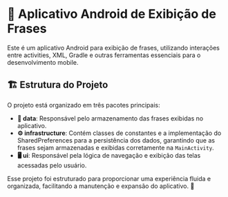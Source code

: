 # 📱 Aplicativo Android de Exibição de Frases

Este é um aplicativo Android para exibição de frases, utilizando interações entre activities, XML, Gradle e outras ferramentas essenciais para o desenvolvimento mobile.

## 🏗️ Estrutura do Projeto
O projeto está organizado em três pacotes principais:

- **📂 data**: Responsável pelo armazenamento das frases exibidas no aplicativo.
- **⚙️ infrastructure**: Contém classes de constantes e a implementação do SharedPreferences para a persistência dos dados, garantindo que as frases sejam armazenadas e exibidas corretamente na `MainActivity`.
- **🖥️ ui**: Responsável pela lógica de navegação e exibição das telas acessadas pelo usuário.

Esse projeto foi estruturado para proporcionar uma experiência fluida e organizada, facilitando a manutenção e expansão do aplicativo. 🚀

